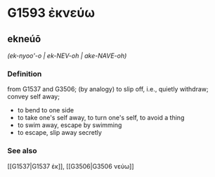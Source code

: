 # G1593 ἐκνεύω

## ekneúō

_(ek-nyoo'-o | ek-NEV-oh | ake-NAVE-oh)_

### Definition

from G1537 and G3506; (by analogy) to slip off, i.e., quietly withdraw; convey self away; 

- to bend to one side
- to take one's self away, to turn one's self, to avoid a thing
- to swim away, escape by swimming
- to escape, slip away secretly

### See also

[[G1537|G1537 ἐκ]], [[G3506|G3506 νεύω]]
